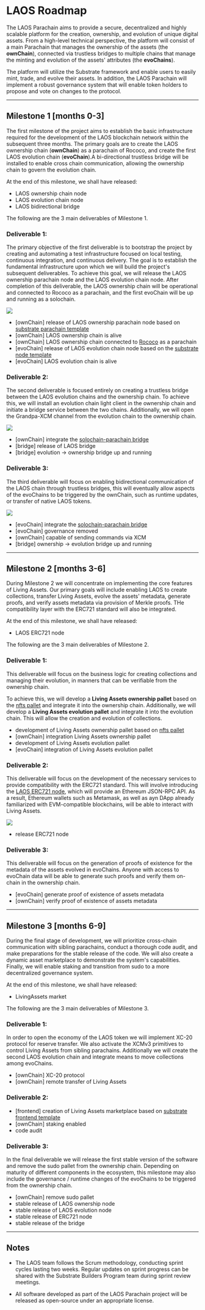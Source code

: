 # **LAOS Roadmap**

The LAOS Parachain aims to provide a secure, decentralized and highly scalable platform for the creation, ownership, and evolution of unique digital assets. From a high-level technical perspective, the platform will consist of a main Parachain that manages the ownership of the assets (the **ownChain**), connected via trustless bridges to multiple chains that manage the minting and evolution of the assets' attributes (the **evoChains**).

The platform will utilize the Substrate framework and enable users to easily mint, trade, and evolve their assets. In addition, the LAOS Parachain will implement a robust governance system that will enable token holders to propose and vote on changes to the protocol.

---
## Milestone 1 [months 0-3]

The first milestone of the project aims to establish the basic infrastructure required for the development of 
the LAOS blockchain network within the subsequent three months. The primary goals are to create the LAOS ownership 
chain (**ownChain**) as a parachain of Rococo, and create the first LAOS evolution chain (**evoChain**).A bi-directional trustless bridge will 
be installed to enable cross chain communication, allowing the ownership chain to govern the evolution chain.

At the end of this milestone, we shall have released:
- LAOS ownership chain node
- LAOS evolution chain node
- LAOS bidirectional bridge

The following are the 3 main deliverables of Milestone 1.

### Deliverable 1: 
The primary objective of the first deliverable is to bootstrap the project by creating and automating a test 
infrastructure focused on local testing, continuous integration, and continuous delivery. The goal is to 
establish the fundamental infrastructure upon which we will build the project's subsequent deliverables. 
To achieve this goal, we will release the LAOS ownership parachain node and the LAOS evolution chain node. 
After completion of this deliverable, the LAOS ownership chain will be operational and connected to 
Rococo as a parachain, and the first evoChain will be up and running as a solochain.

![](./relay_ownership_evolution.drawio.svg)
- [ownChain] release of LAOS ownership parachain node based on [substrate parachain template](https://github.com/substrate-developer-hub/substrate-parachain-template)
- [ownChain] LAOS ownership chain is alive
- [ownChain] LAOS ownership chain connected to [Rococo](https://substrate.io/developers/rococo-network) as a parachain
- [evoChain] release of LAOS evolution chain node based on the [substrate node template](https://github.com/substrate-developer-hub/substrate-node-template)
- [evoChain] LAOS evolution chain is alive 

### Deliverable 2: 
The second deliverable is focused entirely on creating a trustless bridge between the LAOS evolution chains
and the ownership chain. To achieve this, we will install an evolution chain light client in the ownership 
chain and initiate a bridge service between the two chains. Additionally, we will open the Grandpa-XCM 
channel from the evolution chain to the ownership chain.

![](./relay_ownership_evolution_bridge.drawio.svg)

- [ownChain] integrate the [solochain-parachain bridge](https://github.com/paritytech/solo-para-bridge-poc)
- [bridge] release of LAOS bridge
- [bridge] evolution -> ownership bridge up and running

### Deliverable 3: 
The third deliverable will focus on enabling bidirectional communication of the LAOS chain through trustless 
bridges, this will eventually allow aspects of the evoChains to be triggered by the ownChain, such as runtime updates,
or transfer of native LAOS tokens. 

![](./relay_ownership_evolution_duplexbridge.drawio.svg)

- [evoChain] integrate the [solochain-parachain bridge](https://github.com/paritytech/solo-para-bridge-poc)
- [evoChain] governance removed
- [ownChain] capable of sending commands via XCM
- [bridge] ownership -> evolution bridge up and running

---
## Milestone 2 [months 3-6]
During Milestone 2 we will concentrate on implementing the core features of Living Assets. Our primary goals will include enabling LAOS to create collections, transfer Living Assets, evolve the assets' metadata, generate proofs, and verify assets metadata via provision of Merkle proofs. THe compatibility layer with the ERC721 standard will also be integrated.

At the end of this milestone, we shall have released:
- LAOS ERC721 node

The following are the 3 main deliverables of Milestone 2.

### Deliverable 1:
This deliverable will focus on the business logic for creating collections and managing their evolution, in manners that can be verifiable from the ownership chain.

To achieve this, we will develop a **Living Assets ownership pallet** based on the [nfts pallet](https://github.com/paritytech/substrate/tree/master/frame/nfts) and integrate it into the ownership chain. Additionally, we will develop a **Living Assets evolution pallet** and integrate it into the evolution chain. This will allow the creation and evolution of collections.

- development of Living Assets ownership pallet based on [nfts pallet](https://github.com/paritytech/substrate/tree/master/frame/nfts) 
- [ownChain] integration Living Assets ownership pallet  
- development of Living Assets evolution pallet
- [evoChain] integration of Living Assets evolution pallet

### Deliverable 2:
This deliverable will focus on the development of the necessary services to provide compatibility with the ERC721 standard. This will involve introducing the [LAOS ERC721 node](./erc721Capabilities/README.md), which will provide an Ethereum JSON-RPC API. As a result, Ethereum wallets such as Metamask, as well as ayn DApp already familiarized with EVM-compatible blockchains, will be able to interact with Living Assets.

![](./erc721Capabilities/nodes-infrastructure.drawio.svg)

- release ERC721 node 

### Deliverable 3:
This deliverable will focus on the generation of proofs of existence for the metadata of the assets evolved in evoChains. Anyone with access to evoChain data will be able to generate such proofs and verify them on-chain in the ownership chain.

- [evoChain] generate proof of existence of assets metadata
- [ownChain] verify proof of existence of assets metadata

---
## Milestone 3 [months 6-9]

During the final stage of development, we will prioritize cross-chain communication with sibling parachains, conduct a thorough code audit, and make preparations for the stable release of the code. We will also create a dynamic asset marketplace to demonstrate the system's capabilities. Finally, we will enable staking and transition from sudo to a more decentralized governance system. 

At the end of this milestone, we shall have released:
- LivingAssets market

The following are the 3 main deliverables of Milestone 3.

### Deliverable 1:
In order to open the economy of the LAOS token we will implement XC-20 protocol for reserve transfer. We also activate the XCMv3 primitives to control Living Assets from sibling parachains. Additionally we will create the second LAOS evolution chain and integrate means to move collections among evoChains.

- [ownChain] XC-20 protocol
- [ownChain] remote transfer of Living Assets

### Deliverable 2:
- [frontend] creation of Living Assets marketplace based on [substrate frontend template](https://github.com/substrate-developer-hub/substrate-front-end-template)
- [ownChain] staking enabled
- code audit

### Deliverable 3:
In the final deliverable we will release the first stable version of the software and remove the sudo pallet from the ownership chain.
Depending on maturity of different components in the ecosystem, this milestone may also include the governance / runtime changes of the evoChains to be triggered 
from the ownership chain.

- [ownChain] remove sudo pallet
- stable release of LAOS ownership node
- stable release of LAOS evolution node
- stable release of ERC721 node
- stable release of the bridge

---

## Notes

- The LAOS team follows the Scrum methodology, conducting sprint cycles lasting two weeks. Regular updates on sprint progress can be shared with the Substrate Builders Program team during sprint review meetings.
  
- All software developed as part of the LAOS Parachain project will be released as open-source under an appropriate license.